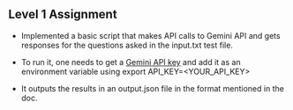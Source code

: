 ## Level 1 Assignment 
- Implemented a basic script that makes API calls to Gemini API and gets responses for the questions asked in the input.txt test file.

- To run it, one needs to get a [Gemini API key](https://ai.google.dev/gemini-api) and add it as an environment variable using export API_KEY=<YOUR_API_KEY>

- It outputs the results in an output.json file in the format mentioned in the doc.


